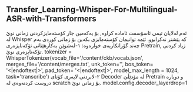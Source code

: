 ## Transfer_Learning-Whisper-For-Multilingual-ASR-with-Transformers
ئەم لەلایان تیمی ئاسۆسفت ئامادە کراوە, بۆ یەکەمین جار کۆستەمایزکردنی زمانی نوێ لە Whisper کە پێشتر نەکرابوو.
ئێمە توانیمان کۆستەمایزی بکەین بۆ زمانی کوردی بەم چەند گۆرانکاریەی خوارەوە:
١-لەشوێن بەکارهێنانی تۆکەنایزەری Pretrain, زیاد کردنی تۆکەنایزەری نوێ.
tokenizer = WhisperTokenizer(vocab_file='/content/ckb/vocab.json',
                            merges_file='/content/merges.txt',
                             unk_token='',
                             bos_token= '<|endoftext|>',
                             pad_token= '<|endoftext|>',
                             model_max_length = 1024,
                            task='transcribe')
٢-لابردنی لایەری کۆتای Decoder لە مۆدێڵێ Pretrain و دوبارە دروست کردنەوەی لە scratch بۆ زمانی نوێ.
model.config.decoder_layerdrop=1
